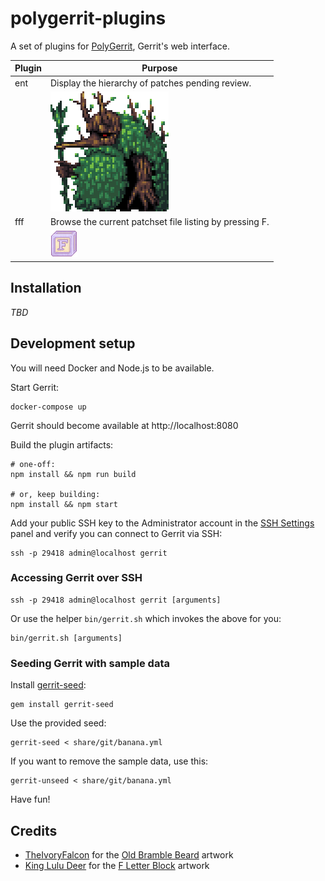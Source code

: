 # polygerrit-plugins

A set of plugins for [PolyGerrit][pg], Gerrit's web interface.

Plugin | Purpose
------ | -------
ent    | Display the hierarchy of patches pending review.
       | ![ent](share/images/old-bramble-beard-by-TheIvoryFalcon.png)
fff    | Browse the current patchset file listing by pressing F.
       | ![fff](share/images/f_letter_block_by_king_lulu_deer-dcnc98n.gif)

## Installation

_TBD_

## Development setup

You will need Docker and Node.js to be available.

Start Gerrit:

    docker-compose up

Gerrit should become available at http://localhost:8080

Build the plugin artifacts:

```shell
# one-off:
npm install && npm run build

# or, keep building:
npm install && npm start
```

Add your public SSH key to the Administrator account in the [SSH
Settings][g-sshs] panel and verify you can connect to Gerrit via SSH:

    ssh -p 29418 admin@localhost gerrit

### Accessing Gerrit over SSH

    ssh -p 29418 admin@localhost gerrit [arguments]

Or use the helper `bin/gerrit.sh` which invokes the above for you:

    bin/gerrit.sh [arguments]

### Seeding Gerrit with sample data

Install [gerrit-seed][gh-gs]:

    gem install gerrit-seed

Use the provided seed:

    gerrit-seed < share/git/banana.yml

If you want to remove the sample data, use this:

    gerrit-unseed < share/git/banana.yml

Have fun!

## Credits

- [TheIvoryFalcon][da-tif] for the [Old Bramble Beard][da-obb] artwork
- [King Lulu Deer][da-kld] for the [F Letter Block][da-flb] artwork

[da-flb]: https://www.deviantart.com/king-lulu-deer/art/F-Letter-Block-764797127
[da-kld]: https://www.deviantart.com/king-lulu-deer
[da-obb]: https://www.deviantart.com/theivoryfalcon/art/Old-Bramble-Beard-636075930
[da-tif]: https://www.deviantart.com/theivoryfalcon
[g-sshs]: http://localhost:8080/settings/#SSHKeys
[gh-gs]: https://github.com/amireh/gerrit-seed
[pg]: https://www.gerritcodereview.com/dev-polygerrit.html
